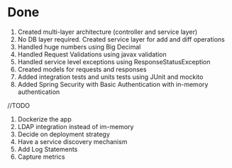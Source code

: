 # Done

1. Created multi-layer architecture (controller and service layer)
2. No DB layer required. Created service layer for add and diff operations
3. Handled huge numbers using Big Decimal
4. Handled Request Validations using javax validation 
5. Handled service level exceptions using ResponseStatusException
6. Created models for requests and responses
7. Added integration tests and units tests using JUnit and mockito
8. Added Spring Security with Basic Authentication with in-memory authentication

//TODO
1. Dockerize the app
2. LDAP integration instead of im-memory
3. Decide on deployment strategy
4. Have a service discovery mechanism
5. Add Log Statements
6. Capture metrics
